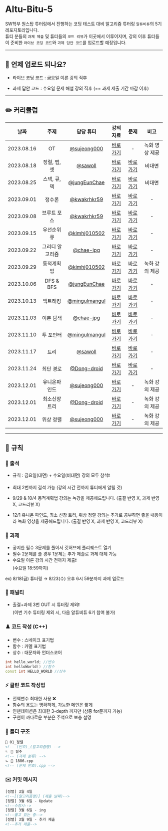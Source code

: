 # Altu-Bitu-5

SW학부 원스탑 튜터링에서 진행하는 코딩 테스트 대비 알고리즘 튜터링 `알튜비튜`의 5기 레포지토리입니다.  
튜티 분들의 `과제 제출` 및 튜터들의 `코드 리뷰`가 이곳에서 이루어지며, 강의 이후 튜터들이 준비한 `라이브 코딩 코드`와 `과제 답안 코드`를 업로드할 예정입니다.

---

## 📅 언제 업로드 되나요?

-   라이브 코딩 코드 : 금요일 이론 강의 직후

-   과제 답안 코드 : 수요일 문제 해설 강의 직후 (== 과제 제출 기간 마감 이후)

---

## ✏️ 커리큘럼

|    날짜    |      주제       |                    담당 튜터                     |                                                                                                                 강의 자료                                                                                                                  |                                                            문제                                                             |      비고      |
| :--------: | :-------------: | :----------------------------------------------: | :----------------------------------------------------------------------------------------------------------------------------------------------------------------------------------------------------------------------------------------: | :-------------------------------------------------------------------------------------------------------------------------: | :------------: |
| 2023.08.16 |       OT        | [@sujeong000](https://github.com/sujeong000) |                                                    [바로가기](https://github.com/Altu-Bitu-5/Notice/blob/main/00_OT/00_OT.pdf)                                                    |                                                              -                                                              | 녹화 영상 제공 |
| 2023.08.18 |  정렬, 맵, 셋   |       [@sawoll](https://github.com/sawoll)       | [바로가기](https://github.com/Altu-Bitu-5/Notice/blob/main/01_정렬_맵_셋/강의자료) | [바로가기](https://github.com/Altu-Bitu-5/Notice/blob/main/01_정렬_맵_셋/README.md) |       비대면        |
| 2023.08.25 |  스택, 큐, 덱   |    [@jungEunChae](https://github.com/Goldchae)    |                                                                                                                [바로가기](https://github.com/Altu-Bitu-5/Notice/blob/main/02_스택_큐_덱/강의자료)                                                                                                                |                                                        [바로가기](https://github.com/Altu-Bitu-5/Notice/blob/main/02_스택_큐_덱/README.md)                                                         |       비대면        |
| 2023.09.01 |     정수론      |   [@kwakrhkr59](https://github.com/kwakrhkr59)   |                                                                                                                [바로가기](https://github.com/Altu-Bitu-5/Notice/blob/main/03_정수론/강의자료)                                                                                                                |                                                        [바로가기](https://github.com/Altu-Bitu-5/Notice/blob/main/03_정수론/README.md)                                                         |       -        |
| 2023.09.08 |   브루트 포스   |   [@kwakrhkr59](https://github.com/kwakrhkr59)   |                                                                                                                [바로가기](https://github.com/Altu-Bitu-5/Notice/blob/main/04_브루트포스/강의자료)                                                                                                                |                                                        [바로가기](https://github.com/Altu-Bitu-5/Notice/blob/main/04_브루트포스/README.md)                                                         |       -        |
| 2023.09.15 |   우선순위 큐   |        [@kimhj010502](https://github.com/kimhj010502)        |                                                                                                                [바로가기](https://github.com/Altu-Bitu-5/Notice/blob/main/05_우선순위큐/강의자료)                                                                                                                |                                                        [바로가기](https://github.com/Altu-Bitu-5/Notice/blob/main/05_우선순위큐/README.md)                                                         |       -        |
| 2023.09.22 | 그리디 알고리즘 |      [@chae-jpg](https://github.com/chae-jpg)      |                                                                                                                [바로가기](https://github.com/Altu-Bitu-5/Notice/blob/main/06_그리디/강의자료)                                                                                                                |                                                        [바로가기](https://github.com/Altu-Bitu-5/Notice/blob/main/06_그리디/README.md)                                                         |       -        |
| 2023.09.29 |    동적계획법    |    [@kimhj010502](https://github.com/kimhj010502)    |                                                                                                                [바로가기](https://github.com/Altu-Bitu-5/Notice/blob/main/07_동적계획법/강의자료)                                                                                                                |                                                        [바로가기](https://github.com/Altu-Bitu-5/Notice/blob/main/07_동적계획법/README.md)                                                         |       녹화 강의 제공        |
| 2023.10.06 |    DFS & BFS     |   [@jungEunChae](https://github.com/Goldchae)   |                                                                                                                [바로가기](https://github.com/Altu-Bitu-5/Notice/blob/main/08_DFS_BFS/강의자료)                                                                                                                |                                                        [바로가기](https://github.com/Altu-Bitu-5/Notice/blob/main/08_DFS_BFS/README.md)                                                         |       -        |
| 2023.10.13 |   백트래킹   |   [@mingulmangul](https://github.com/mingulmangul)   |                                                                                                                [바로가기](https://github.com/Altu-Bitu-5/Notice/blob/main/09_백트래킹/강의자료)                                                                                                                |                                                        [바로가기](https://github.com/Altu-Bitu-5/Notice/blob/main/09_백트래킹/README.md)                                                         |       -        |
| 2023.11.03 |    이분 탐색    |      [@chae-jpg](https://github.com/chae-jpg)      |                                                                                                                [바로가기](https://github.com/Altu-Bitu-5/Notice/blob/main/10_이분탐색/강의자료)                                                                                                                |                                                        [바로가기](https://github.com/Altu-Bitu-5/Notice/blob/main/10_이분탐색/README.md)                                                         |     -     |
| 2023.11.10 |    투 포인터    |   [@mingulmangul](https://github.com/mingulmangul)   |                                                                                                                [바로가기](https://github.com/Altu-Bitu-5/Notice/blob/main/11_투포인터/강의자료)                                                                                                                |                                                        [바로가기](https://github.com/Altu-Bitu-5/Notice/blob/main/11_투포인터/README.md)                                                         |       -        |
| 2023.11.17 |      트리       |        [@sawoll](https://github.com/sawoll)        |                                                                                                                [바로가기](https://github.com/Altu-Bitu-5/Notice/blob/main/12_트리/강의자료)                                                                                                                |                                                        [바로가기](https://github.com/Altu-Bitu-5/Notice/blob/main/12_트리/README.md)                                                         |       -        |
| 2023.11.24 |    최단 경로    |   [@Dong-droid](https://github.com/Dong-droid)   |                                                                                                                [바로가기](https://github.com/Altu-Bitu-5/Notice/blob/main/13_최단경로/강의자료)                                                                                                                |                                                        [바로가기](https://github.com/Altu-Bitu-5/Notice/blob/main/13_최단경로/README.md)                                                         |       -        |
| 2023.12.01 |  유니온파인드  |      [@sujeong000](https://github.com/sujeong000)      |                                                                                                                [바로가기](https://github.com/Altu-Bitu-5/Notice/blob/main/14_유니온파인드/강의자료)                                                                                                                |                                                                                                    -             | 녹화 강의 제공  |
| 2023.12.01 | 최소신장트리  |   [@Dong-droid](https://github.com/Dong-droid)   |                                                                                                                [바로가기](https://github.com/Altu-Bitu-5/Notice/blob/main/15_최소신장트리/강의자료)                                                                                                                |                                                                                                      -           | 녹화 강의 제공  |
| 2023.12.01 |    위상 정렬    |      [@sujeong000](https://github.com/sujeong000)      |                                                                                                                [바로가기](https://github.com/Altu-Bitu-5/Notice/blob/main/16_위상정렬/강의자료)                                                                                                                |                                                                                                   -              | 녹화 강의 제공  |

---

## 🤙 규칙

### 🎉 출석

-   규칙 : 금요일(대면) + 수요일(비대면) 강의 모두 참석❗
-   최대 2번까지 결석 가능 (강의 시간 전까지 튜터에게 알릴 것)

-   9/29 & 10/4 동적계획법 강의는 녹강을 제공해드립니다. (출결 반영 X, 과제 반영 X, 코드리뷰 X)
-   12/1 유니온 파인드, 최소 신장 트리, 위상 정렬 강의는 추가로 공부하면 좋을 내용이라 녹화 영상을 제공해드립니다. (출결 반영 X, 과제 반영 X, 코드리뷰 X)

### 🎉 과제

-   공지한 필수 3문제를 풀어서 깃허브에 풀리퀘스트 열기
-   필수 2문제를 풀 경우 1문제는 추가 제출로 과제 대체 가능
-   수요일 이론 강의 시간 전까지 제출❗  
    (수요일 18:59까지)

ex) 8/18(금) 튜터링 → 8/23(수) 오후 6시 59분까지 과제 업로드

### 📌 패널티

-   출결+과제 3번 OUT 시 튜터링 제외❗  
    (이번 기수 튜터링 제외 시, 다음 알튜비튜 6기 참여 불가)

### ♟️ 코드 작성 (C++)

-   변수 : 스네이크 표기법
-   함수 : 카멜 표기법
-   상수 : 대문자와 언더스코어

```cpp
int hello_world; //변수
int helloWorld() //함수
const int HELLO_WORLD //상수
```

### ⚡ 클린 코드 작성법

-   전역변수 최대한 사용 ❌
-   함수의 용도는 명확하게, 가능한 메인은 짧게
-   인덴테이션은 최대한 3-depth 까지만 (삼중 for문까지 가능)
-   구현이 까다로운 부분은 주석으로 보충 설명

### 📁 폴더 구조

```html
📁 01_정렬
<!-- (번호)_(알고리즘명) -->
ㄴ 📁 필수
<!-- (과제 분류) -->
ㄴ 📄 1886.cpp
<!-- (문제 번호).cpp -->
```

### ✉️ 커밋 메시지

```html
[정렬] 3월 4일
<!--[(알고리즘명)] (제출 날짜)-->
[정렬] 3월 6일 - Update
<!--수정시-->
[정렬] 3월 6일 - ing
<!--풀고 있는 중-->
[정렬] 3월 9일 - 추가 제출
<!--추가 제출-->
```
